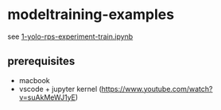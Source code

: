 # modeltraining-examples

see [1-yolo-rps-experiment-train.ipynb](./1-yolo-rps-experiment-train.ipynb)

## prerequisites

- macbook
- vscode + jupyter kernel (https://www.youtube.com/watch?v=suAkMeWJ1yE)

